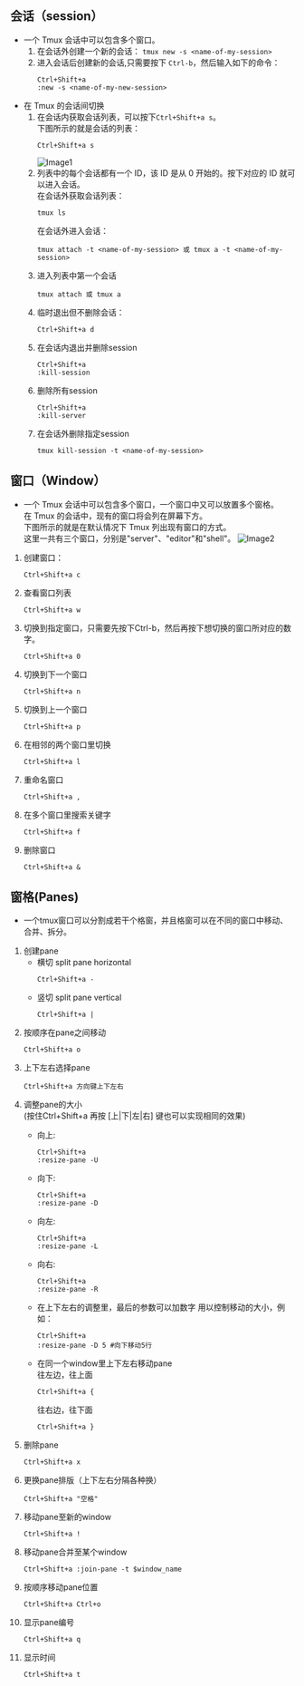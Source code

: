 ## 会话（session）
- 一个 Tmux 会话中可以包含多个窗口。
    1. 在会话外创建一个新的会话：
    `tmux new -s <name-of-my-session>`
    2. 进入会话后创建新的会话,只需要按下 `Ctrl-b`，然后输入如下的命令：
        ```
        Ctrl+Shift+a
        :new -s <name-of-my-new-session>
        ```
- 在 Tmux 的会话间切换
    1. 在会话内获取会话列表，可以按下`Ctrl+Shift+a s`。     
        下图所示的就是会话的列表：
        ```
        Ctrl+Shift+a s
        ```
        ![Image1](https://dengbanghan.oss-cn-shenzhen.aliyuncs.com/Image/tmux/Image1.jpeg)
    2. 列表中的每个会话都有一个 ID，该 ID 是从 0 开始的。按下对应的 ID 就可以进入会话。     
        在会话外获取会话列表：
        ```
        tmux ls
        ```
        在会话外进入会话：
        ```
        tmux attach -t <name-of-my-session> 或 tmux a -t <name-of-my-session>
        ```
    3. 进入列表中第一个会话
        ```
        tmux attach 或 tmux a
        ```
    4. 临时退出但不删除会话：
        ```
        Ctrl+Shift+a d
        ```
    5. 在会话内退出并删除session
        ```
        Ctrl+Shift+a 
        :kill-session
        ```
    6. 删除所有session
        ```
        Ctrl+Shift+a 
        :kill-server
        ```
    7. 在会话外删除指定session
        ```
        tmux kill-session -t <name-of-my-session>
        ```

## 窗口（Window）
- 一个 Tmux 会话中可以包含多个窗口，一个窗口中又可以放置多个窗格。  
    在 Tmux 的会话中，现有的窗口将会列在屏幕下方。  
    下图所示的就是在默认情况下 Tmux 列出现有窗口的方式。    
    这里一共有三个窗口，分别是"server"、"editor"和"shell"。
    ![Image2](https://dengbanghan.oss-cn-shenzhen.aliyuncs.com/Image/tmux/Image2.jpeg)

1. 创建窗口：
    ```
    Ctrl+Shift+a c
    ```
2. 查看窗口列表
    ```
    Ctrl+Shift+a w
    ```
3. 切换到指定窗口，只需要先按下Ctrl-b，然后再按下想切换的窗口所对应的数字。
    ```
    Ctrl+Shift+a 0
    ```
4. 切换到下一个窗口
    ```
    Ctrl+Shift+a n
    ```
5. 切换到上一个窗口
    ```
    Ctrl+Shift+a p
    ```
6. 在相邻的两个窗口里切换
    ```
    Ctrl+Shift+a l
    ```
7. 重命名窗口
    ```
    Ctrl+Shift+a ,
    ```
8. 在多个窗口里搜索关键字
    ```
    Ctrl+Shift+a f
    ```
9. 删除窗口
    ```
    Ctrl+Shift+a &
    ```

## 窗格(Panes)
- 一个tmux窗口可以分割成若干个格窗，并且格窗可以在不同的窗口中移动、合并、拆分。
1. 创建pane
    - 横切 split pane horizontal
        ```
        Ctrl+Shift+a -
        ```
    - 竖切 split pane vertical
        ```
        Ctrl+Shift+a |
        ```
2. 按顺序在pane之间移动
    ```
    Ctrl+Shift+a o
    ```
3. 上下左右选择pane
    ```
    Ctrl+Shift+a 方向键上下左右
    ```
4. 调整pane的大小   
    (按住Ctrl+Shift+a 再按 [上|下|左|右] 键也可以实现相同的效果)
    - 向上:
        ```
        Ctrl+Shift+a 
        :resize-pane -U 
        ```
    - 向下:
        ```
        Ctrl+Shift+a 
        :resize-pane -D 
        ```
    - 向左:
        ```
        Ctrl+Shift+a 
        :resize-pane -L
        ```
    - 向右:
        ```
        Ctrl+Shift+a 
        :resize-pane -R
        ```
    
    - 在上下左右的调整里，最后的参数可以加数字 用以控制移动的大小，例如：
        ```
        Ctrl+Shift+a 
        :resize-pane -D 5 #向下移动5行
        ```
    - 在同一个window里上下左右移动pane  
        往左边，往上面
        ```
        Ctrl+Shift+a { 
        ```
        往右边，往下面
        ```
        Ctrl+Shift+a } 
        ```
5. 删除pane
    ```
    Ctrl+Shift+a x
    ```
6. 更换pane排版（上下左右分隔各种换）
    ```
    Ctrl+Shift+a "空格"
    ```
7. 移动pane至新的window
    ```
    Ctrl+Shift+a !
    ```
8. 移动pane合并至某个window
    ```
    Ctrl+Shift+a :join-pane -t $window_name
    ```
9. 按顺序移动pane位置
    ```
    Ctrl+Shift+a Ctrl+o
    ```
10. 显示pane编号
    ```
    Ctrl+Shift+a q
    ```
11. 显示时间
    ```
    Ctrl+Shift+a t
    ```